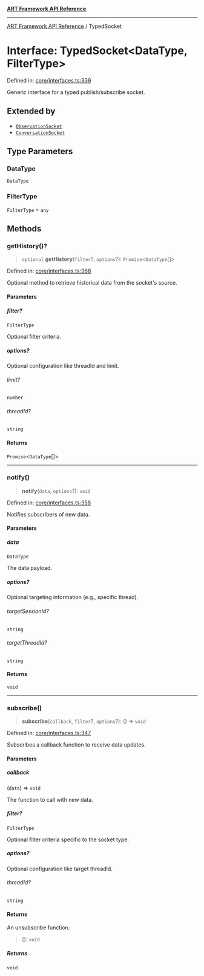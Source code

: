 [**ART Framework API Reference**](../README.md)

***

[ART Framework API Reference](../README.md) / TypedSocket

# Interface: TypedSocket\<DataType, FilterType\>

Defined in: [core/interfaces.ts:339](https://github.com/hashangit/ART/blob/9aeffde50e4be3211a0a8aa9df0277bb227606b0/src/core/interfaces.ts#L339)

Generic interface for a typed publish/subscribe socket.

## Extended by

- [`ObservationSocket`](ObservationSocket.md)
- [`ConversationSocket`](ConversationSocket.md)

## Type Parameters

### DataType

`DataType`

### FilterType

`FilterType` = `any`

## Methods

### getHistory()?

> `optional` **getHistory**(`filter`?, `options`?): `Promise`\<`DataType`[]\>

Defined in: [core/interfaces.ts:368](https://github.com/hashangit/ART/blob/9aeffde50e4be3211a0a8aa9df0277bb227606b0/src/core/interfaces.ts#L368)

Optional method to retrieve historical data from the socket's source.

#### Parameters

##### filter?

`FilterType`

Optional filter criteria.

##### options?

Optional configuration like threadId and limit.

###### limit?

`number`

###### threadId?

`string`

#### Returns

`Promise`\<`DataType`[]\>

***

### notify()

> **notify**(`data`, `options`?): `void`

Defined in: [core/interfaces.ts:358](https://github.com/hashangit/ART/blob/9aeffde50e4be3211a0a8aa9df0277bb227606b0/src/core/interfaces.ts#L358)

Notifies subscribers of new data.

#### Parameters

##### data

`DataType`

The data payload.

##### options?

Optional targeting information (e.g., specific thread).

###### targetSessionId?

`string`

###### targetThreadId?

`string`

#### Returns

`void`

***

### subscribe()

> **subscribe**(`callback`, `filter`?, `options`?): () => `void`

Defined in: [core/interfaces.ts:347](https://github.com/hashangit/ART/blob/9aeffde50e4be3211a0a8aa9df0277bb227606b0/src/core/interfaces.ts#L347)

Subscribes a callback function to receive data updates.

#### Parameters

##### callback

(`data`) => `void`

The function to call with new data.

##### filter?

`FilterType`

Optional filter criteria specific to the socket type.

##### options?

Optional configuration like target threadId.

###### threadId?

`string`

#### Returns

An unsubscribe function.

> (): `void`

##### Returns

`void`

